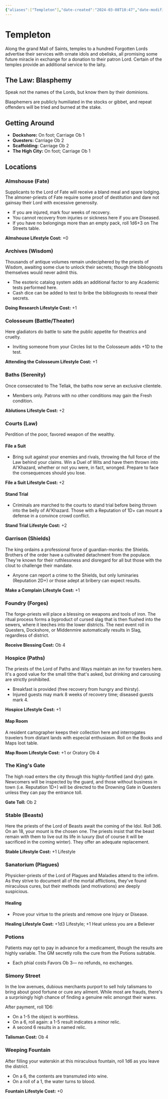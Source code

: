 ```yaml
---
{"aliases":["Templeton"],"date-created":"2024-03-08T10:47","date-modified":"2024-04-09T17:03","dg-publish":true,"tags":["moonrise"],"title":"Templeton","dg-path":"moonrise/Highwater - Templeton.md","permalink":"/moonrise/highwater-templeton/","dgPassFrontmatter":true}
---
```



# Templeton

Along the grand Mall of Saints, temples to a hundred Forgotten Lords advertise their services with ornate idols and obelisks, all promising some future miracle in exchange for a donation to their patron Lord. Certain of the temples provide an additional service to the laity.

## The Law: Blasphemy

Speak not the names of the Lords, but know them by their dominions. 

Blasphemers are publicly humiliated in the stocks or gibbet, and repeat offenders will be tried and burned at the stake.

## Getting Around

- **Dockshore:** On foot; Carriage Ob 1
- **Questers:** Carriage Ob 2
- **Scaffolding:** Carriage Ob 2
- **The High City:** On foot; Carriage Ob 1

## Locations

### Almshouse (Fate)

Supplicants to the Lord of Fate will receive a bland meal and spare lodging. The almoner-priests of Fate require some proof of destitution and dare not gainsay their Lord with excessive generosity.

- If you are injured, mark four weeks of recovery. 
- You cannot recovery from injuries or sickness here if you are Diseased.
- If you have no belongings more than an empty pack, roll 1d6+3 on The Streets table. 

**Almshouse Lifestyle Cost:** +0

### Archives (Wisdom)

Thousands of antique volumes remain undeciphered by the priests of Wisdom, awaiting some clue to unlock their secrets; though the bibliognosts themselves would never admit this.

- The esoteric catalog system adds an additional factor to any Academic tests performed here. 
- Cash dice can be added to test to bribe the bibliognosts to reveal their secrets. 

**Doing Research Lifestyle Cost:** +1

### Colosseum (Battle/Theater) 

Here gladiators do battle to sate the public appetite for theatrics and cruelty.

- Inviting someone from your Circles list to the Colosseum adds +1D to the test.

**Attending the Colosseum Lifestyle Cost:** +1

### Baths (Serenity)

Once consecrated to The Tellak, the baths now serve an exclusive clientele.

- Members only. Patrons with no other conditions may gain the Fresh condition. 

**Ablutions Lifestyle Cost:** +2

### Courts (Law)

Perdition of the poor, favored weapon of the wealthy.

#### File a Suit

- Bring suit against your enemies and rivals, throwing the full force of the Law behind your claims. Win a Duel of Wits and have them thrown into Al'Khazard, whether or not you were, in fact, wronged. Prepare to face the consequences should you lose.

**File a Suit Lifestyle Cost:** +2

#### Stand Trial

- Criminals are marched to the courts to stand trial before being thrown into the belly of Al'Khazard. Those with a Reputation of 1D+ can mount a defense in a convince crowd conflict.

**Stand Trial Lifestyle Cost:** +2

### Garrison (Shields)

The king ordains a professional force of guardian-monks: the Shields. Brothers of the order have a cultivated detachment from the populace. They're known for their ruthlessness and disregard for all but those with the clout to challenge their mandate.

- Anyone can report a crime to the Shields, but only luminaries (Reputation 2D+) or those adept at bribery can expect results. 

**Make a Complain Lifestyle Cost:** +1

### Foundry (Forges) 

The forge-priests will place a blessing on weapons and tools of iron. The ritual process forms a byproduct of cursed slag that is then flushed into the sewers, where it leeches into the lower districts. The next event roll in Questers, Dockshore, or Middenmire automatically results in Slag, regardless of district.

**Receive Blessing Cost:** Ob 4

### Hospice (Paths)

The priests of the Lord of Paths and Ways maintain an inn for travelers here. It's a good value for the small tithe that's asked, but drinking and carousing are strictly prohibited. 

- Breakfast is provided (free recovery from hungry and thirsty). 
- Injured guests may mark 8 weeks of recovery time; diseased guests mark 4.  

**Hospice Lifestyle Cost:** +1

#### Map Room

A resident cartographer keeps their collection here and interrogates travelers from distant lands with especial enthusiasm. Roll on the Books and Maps loot table. 

**Map Room Lifestyle Cost:** +1 or Oratory Ob 4

### The King's Gate

The high road enters the city through this highly-fortified (and dry) gate. Newcomers will be inspected by the guard, and those without business in town (i.e. Reputation 1D+) will be directed to the Drowning Gate in Questers unless they can pay the entrance toll. 

**Gate Toll:** Ob 2

### Stable (Beasts)

Here the priests of the Lord of Beasts await the coming of the Idol. Roll 3d6. On an 18, your mount is the chosen one. The priests insist that the beast remain with them to live out its life in luxury (but of course it will be sacrificed in the coming winter). They offer an adequate replacement. 

**Stable Lifestyle Cost:** +1 Lifestyle

### Sanatorium (Plagues)

Physicker-priests of the Lord of Plagues and Maladies attend to the infirm. As they strive to document all of the mortal afflictions, they've found miraculous cures, but their methods (and motivations) are deeply suspicious.

#### Healing

- Prove your virtue to the priests and remove one Injury or Disease. 

**Healing Lifestyle Cost:** +1d3 Lifestyle; +1 Heat unless you are a Believer

### Potions

Patients may opt to pay in advance for a medicament, though the results are highly variable. The GM secretly rolls the cure from the Potions subtable. 

- Each phial costs Favors Ob 3— no refunds, no exchanges.

### Simony Street

In the low avenues, dubious merchants purport to sell holy talismans to bring about good fortune or cure any ailment. While most are frauds, there's a surprisingly high chance of finding a genuine relic amongst their wares.

After payment, roll 1D6: 

- On a 1-5 the object is worthless. 
- On a 6, roll again: a 1-5 result indicates a minor relic. 
- A second 6 results in a named relic. 

**Talisman Cost:** Ob 4

### Weeping Fountain

After filling your waterskin at this miraculous fountain, roll 1d6 as you leave the district. 

- On a 6, the contents are transmuted into wine. 
- On a roll of a 1, the water turns to blood. 

**Fountain Lifestyle Cost:** +0
